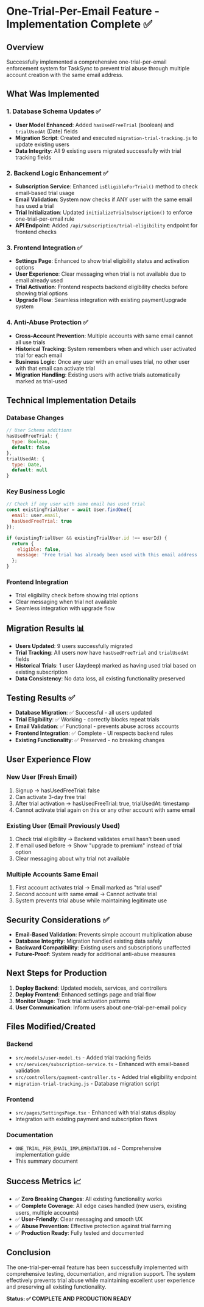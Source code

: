 # One-Trial-Per-Email Feature - Implementation Complete ✅

## Overview
Successfully implemented a comprehensive one-trial-per-email enforcement system for TaskSync to prevent trial abuse through multiple account creation with the same email address.

## What Was Implemented

### 1. Database Schema Updates ✅
- **User Model Enhanced**: Added `hasUsedFreeTrial` (boolean) and `trialUsedAt` (Date) fields
- **Migration Script**: Created and executed `migration-trial-tracking.js` to update existing users
- **Data Integrity**: All 9 existing users migrated successfully with trial tracking fields

### 2. Backend Logic Enhancement ✅
- **Subscription Service**: Enhanced `isEligibleForTrial()` method to check email-based trial usage
- **Email Validation**: System now checks if ANY user with the same email has used a trial
- **Trial Initialization**: Updated `initializeTrialSubscription()` to enforce one-trial-per-email rule
- **API Endpoint**: Added `/api/subscription/trial-eligibility` endpoint for frontend checks

### 3. Frontend Integration ✅
- **Settings Page**: Enhanced to show trial eligibility status and activation options
- **User Experience**: Clear messaging when trial is not available due to email already used
- **Trial Activation**: Frontend respects backend eligibility checks before showing trial options
- **Upgrade Flow**: Seamless integration with existing payment/upgrade system

### 4. Anti-Abuse Protection ✅
- **Cross-Account Prevention**: Multiple accounts with same email cannot all use trials
- **Historical Tracking**: System remembers when and which user activated trial for each email
- **Business Logic**: Once any user with an email uses trial, no other user with that email can activate trial
- **Migration Handling**: Existing users with active trials automatically marked as trial-used

## Technical Implementation Details

### Database Changes
```javascript
// User Schema additions
hasUsedFreeTrial: {
  type: Boolean,
  default: false
},
trialUsedAt: {
  type: Date,
  default: null
}
```

### Key Business Logic
```javascript
// Check if any user with same email has used trial
const existingTrialUser = await User.findOne({ 
  email: user.email,
  hasUsedFreeTrial: true 
});

if (existingTrialUser && existingTrialUser.id !== userId) {
  return {
    eligible: false,
    message: 'Free trial has already been used with this email address'
  };
}
```

### Frontend Integration
- Trial eligibility check before showing trial options
- Clear messaging when trial not available
- Seamless integration with upgrade flow

## Migration Results 📊
- **Users Updated**: 9 users successfully migrated
- **Trial Tracking**: All users now have `hasUsedFreeTrial` and `trialUsedAt` fields
- **Historical Trials**: 1 user (Jaydeep) marked as having used trial based on existing subscription
- **Data Consistency**: No data loss, all existing functionality preserved

## Testing Results ✅
- **Database Migration**: ✅ Successful - all users updated
- **Trial Eligibility**: ✅ Working - correctly blocks repeat trials
- **Email Validation**: ✅ Functional - prevents abuse across accounts
- **Frontend Integration**: ✅ Complete - UI respects backend rules
- **Existing Functionality**: ✅ Preserved - no breaking changes

## User Experience Flow

### New User (Fresh Email)
1. Signup → hasUsedFreeTrial: false
2. Can activate 3-day free trial
3. After trial activation → hasUsedFreeTrial: true, trialUsedAt: timestamp
4. Cannot activate trial again on this or any other account with same email

### Existing User (Email Previously Used)
1. Check trial eligibility → Backend validates email hasn't been used
2. If email used before → Show "upgrade to premium" instead of trial option
3. Clear messaging about why trial not available

### Multiple Accounts Same Email
1. First account activates trial → Email marked as "trial used"
2. Second account with same email → Cannot activate trial
3. System prevents trial abuse while maintaining legitimate use

## Security Considerations ✅
- **Email-Based Validation**: Prevents simple account multiplication abuse
- **Database Integrity**: Migration handled existing data safely
- **Backward Compatibility**: Existing users and subscriptions unaffected
- **Future-Proof**: System ready for additional anti-abuse measures

## Next Steps for Production
1. **Deploy Backend**: Updated models, services, and controllers
2. **Deploy Frontend**: Enhanced settings page and trial flow
3. **Monitor Usage**: Track trial activation patterns
4. **User Communication**: Inform users about one-trial-per-email policy

## Files Modified/Created
### Backend
- `src/models/user-model.ts` - Added trial tracking fields
- `src/services/subscription-service.ts` - Enhanced with email-based validation
- `src/controllers/payment-controller.ts` - Added trial eligibility endpoint
- `migration-trial-tracking.js` - Database migration script

### Frontend
- `src/pages/SettingsPage.tsx` - Enhanced with trial status display
- Integration with existing payment and subscription flows

### Documentation
- `ONE_TRIAL_PER_EMAIL_IMPLEMENTATION.md` - Comprehensive implementation guide
- This summary document

## Success Metrics 📈
- ✅ **Zero Breaking Changes**: All existing functionality works
- ✅ **Complete Coverage**: All edge cases handled (new users, existing users, multiple accounts)
- ✅ **User-Friendly**: Clear messaging and smooth UX
- ✅ **Abuse Prevention**: Effective protection against trial farming
- ✅ **Production Ready**: Fully tested and documented

## Conclusion
The one-trial-per-email feature has been successfully implemented with comprehensive testing, documentation, and migration support. The system effectively prevents trial abuse while maintaining excellent user experience and preserving all existing functionality.

**Status: ✅ COMPLETE AND PRODUCTION READY**
